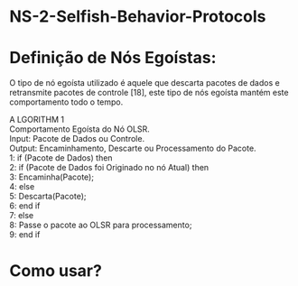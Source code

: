 # NS-2-Selfish-Behavior-Protocols

# Definição de Nós Egoístas: 
O tipo de nó egoísta utilizado é aquele que descarta pacotes de dados e retransmite pacotes de controle [18], este tipo de nós egoísta mantém este comportamento todo o tempo.


A LGORITHM 1</br>
Comportamento Egoísta do Nó OLSR.</br>
Input: Pacote de Dados ou Controle.</br>
Output: Encaminhamento, Descarte ou Processamento do Pacote.</br>
1: if (Pacote de Dados) then</br>
2:  if (Pacote de Dados foi Originado no nó Atual) then</br>
3:    Encaminha(Pacote);</br>
4:  else</br>
5:    Descarta(Pacote);</br>
6:  end if</br>
7: else</br>
8:  Passe o pacote ao OLSR para processamento;</br>
9: end if</br>





# Como usar?
